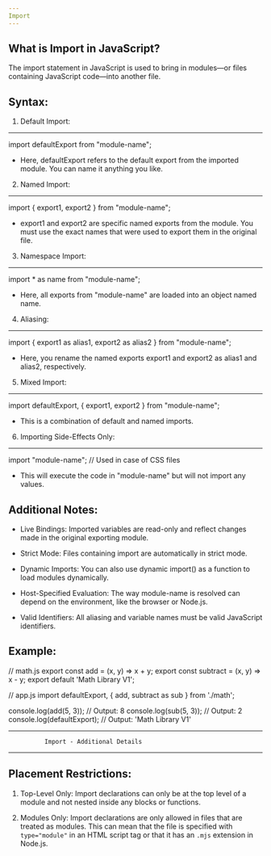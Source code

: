 ```yaml
---
Import
---
```


## What is Import in JavaScript?

The import statement in JavaScript is used to bring in modules—or files containing JavaScript code—into another file.

## Syntax:

1. Default Import:

---

import defaultExport from "module-name";

- Here, defaultExport refers to the default export from the imported module. You can name it anything you like.

2. Named Import:

---

import { export1, export2 } from "module-name";

- export1 and export2 are specific named exports from the module. You must use the exact names that were used to export them in the original file.

3. Namespace Import:

---

import \* as name from "module-name";

- Here, all exports from "module-name" are loaded into an object named name.

4. Aliasing:

---

import { export1 as alias1, export2 as alias2 } from "module-name";

- Here, you rename the named exports export1 and export2 as alias1 and alias2, respectively.

5. Mixed Import:

---

import defaultExport, { export1, export2 } from "module-name";

- This is a combination of default and named imports.

6. Importing Side-Effects Only:

---

import "module-name"; // Used in case of CSS files

- This will execute the code in "module-name" but will not import any values.

## Additional Notes:

- Live Bindings: Imported variables are read-only and reflect changes made in the original exporting module.

- Strict Mode: Files containing import are automatically in strict mode.

- Dynamic Imports: You can also use dynamic import() as a function to load modules dynamically.

- Host-Specified Evaluation: The way module-name is resolved can depend on the environment, like the browser or Node.js.

- Valid Identifiers: All aliasing and variable names must be valid JavaScript identifiers.

## Example:

// math.js
export const add = (x, y) => x + y;
export const subtract = (x, y) => x - y;
export default 'Math Library V1';

// app.js
import defaultExport, { add, subtract as sub } from './math';

console.log(add(5, 3)); // Output: 8
console.log(sub(5, 3)); // Output: 2
console.log(defaultExport); // Output: 'Math Library V1'

---

              Import - Additional Details

---

## Placement Restrictions:

1. Top-Level Only: Import declarations can only be at the top level of a module and not nested inside any blocks or functions.

2. Modules Only: Import declarations are only allowed in files that are treated as modules. This can mean that the file is specified with `type="module"` in an HTML script tag or that it has an `.mjs` extension in Node.js.
